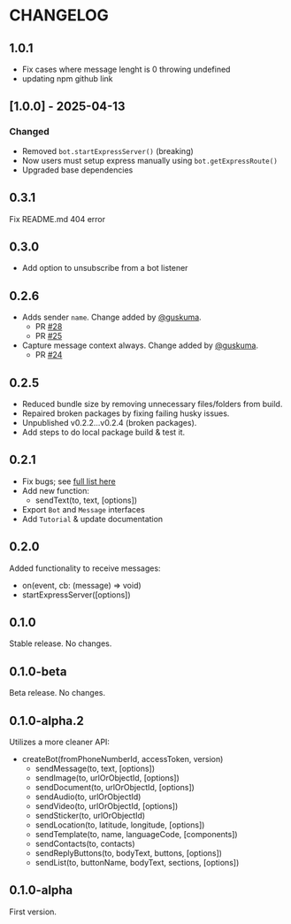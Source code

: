 # CHANGELOG

## 1.0.1
- Fix cases where message lenght is 0 throwing undefined
- updating npm github link

## [1.0.0] - 2025-04-13
### Changed
- Removed `bot.startExpressServer()` (breaking)
- Now users must setup express manually using `bot.getExpressRoute()`
- Upgraded base dependencies


## 0.3.1

Fix README.md 404 error

## 0.3.0

- Add option to unsubscribe from a bot listener

## 0.2.6

- Adds sender `name`. Change added by [@guskuma](https://github.com/guskuma).
  - PR [#28](https://github.com/tawn33y/whatsapp-cloud-api/pull/28)
  - PR [#25](https://github.com/tawn33y/whatsapp-cloud-api/pull/25)
- Capture message context always. Change added by [@guskuma](https://github.com/guskuma).
  - PR [#24](https://github.com/tawn33y/whatsapp-cloud-api/pull/24)

## 0.2.5

- Reduced bundle size by removing unnecessary files/folders from build.
- Repaired broken packages by fixing failing husky issues.
- Unpublished v0.2.2...v0.2.4 (broken packages).
- Add steps to do local package build & test it.

## 0.2.1

- Fix bugs; see [full list here](https://github.com/tawn33y/whatsapp-cloud-api/issues/14)
- Add new function:
  - sendText(to, text, [options])
- Export `Bot` and `Message` interfaces
- Add `Tutorial` & update documentation

## 0.2.0

Added functionality to receive messages:

- on(event, cb: (message) => void)
- startExpressServer([options])

## 0.1.0

Stable release. No changes.

## 0.1.0-beta

Beta release. No changes.

## 0.1.0-alpha.2

Utilizes a more cleaner API:

- createBot(fromPhoneNumberId, accessToken, version)
  - sendMessage(to, text, [options])
  - sendImage(to, urlOrObjectId, [options])
  - sendDocument(to, urlOrObjectId, [options])
  - sendAudio(to, urlOrObjectId)
  - sendVideo(to, urlOrObjectId, [options])
  - sendSticker(to, urlOrObjectId)
  - sendLocation(to, latitude, longitude, [options])
  - sendTemplate(to, name, languageCode, [components])
  - sendContacts(to, contacts)
  - sendReplyButtons(to, bodyText, buttons, [options])
  - sendList(to, buttonName, bodyText, sections, [options])


## 0.1.0-alpha

First version.
